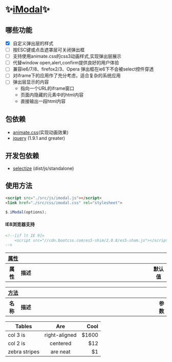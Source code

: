 # :sparkles:[iModal](https://github.com/cleverchens/imodal):sparkles: ##
## 哪些功能 ##
  - [x] 自定义弹出层的样式
  - [ ] 按ESC键或点击遮罩层可关闭弹出框
  - [ ] 支持使用animate.css的css3动画样式,实现弹出层展示
  - [ ] 代替window open,alert,confirm提供良好的用户体验
  - [ ] 兼容ie6/7/8、firefox2/3、Opera 弹出框在ie6下不会被select控件穿透
  - [ ] 对iframe下的应用作了充分考虑，适合复杂的系统应用
  - [ ] 弹出层显示的内容
    - 指向一个URL的iframe窗口 
    - 页面内隐藏的元素中的html内容 
    - 直接输出一段html内容


## 包依赖 ##
- [animate.css](https://github.com/daneden/animate.css)(实现动画效果)
- [jquery](https://github.com/jquery/jquery) (1.9.1 and greater)

## 开发包依赖 ##
- [selectize](https://github.com/selectize/selectize.js) (dist/js/standalone)

## 使用方法 ##
```html 
<script src="./src/js/imodal.js"></script>
<link href="./src/css/imodal.css" rel="stylesheet">
```
```javascript
$.iModal(options);
```
#### IE8浏览器支持 ##
```html 
<!--[if lt IE 9]>
    <script src="//cdn.bootcss.com/es5-shim/2.0.8/es5-sham.js"></script><![endif]
-->
```


<table width="100%">
    <tr>
        <th colspan="3" align="left" width="100%">
            <a href="#props" name="props">属性</a>
        </th>
    </tr>
	<tr>
		<th width="8%" align="center">属性</th>
		<th width="82%" align="left">描述</th>
		<th align="center">默认值</th>
	</tr>
</table>

<table width="100%">
    <tr>
        <th colspan="3" align="left" width="100%">
            <a href="#meths" name="meths">方法</a>
        </th>
    </tr>
	<tr>
		<th width="8%" align="center">名称</th>
		<th width="90%" align="left">描述</th>
		<th width="12%" align="center">参数</th>
	</tr>
</table>

| Tables        | Are           | Cool  |
| ------------- |:-------------:| -----:|
| col 3 is      | right-aligned | $1600 |
| col 2 is      | centered      |   $12 |
| zebra stripes | are neat      |    $1 |
